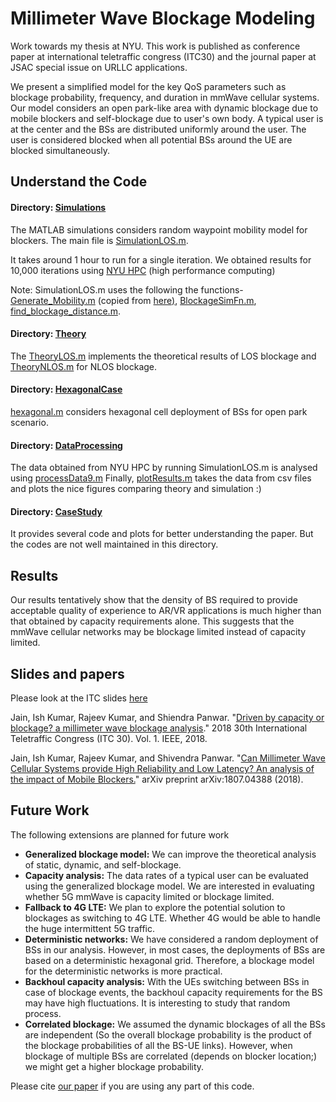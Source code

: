 # Millimeter Wave Blockage Modeling

Work towards my thesis at NYU. This work is published as conference paper at international teletraffic congress (ITC30) and the journal paper at JSAC special issue on URLLC applications.

We present a simplified model for the key QoS parameters such as blockage probability, frequency, and duration in mmWave cellular systems. Our model considers an open park-like area with dynamic blockage due to mobile blockers and self-blockage due to user's own body. A typical user is at the center and the BSs are distributed uniformly around the user. The user is considered blocked when all potential BSs around the UE are blocked simultaneously. 

## Understand the Code

#### Directory: [Simulations](Simulations)

The MATLAB simulations considers random waypoint mobility model for blockers. The main file is [SimulationLOS.m](Simulations/SimulationLOS.m).

It takes around 1 hour to run for a single iteration. We obtained results for 10,000 iterations using [NYU HPC](HPC_Matlab.md) (high performance computing)

Note: SimulationLOS.m uses the following the functions- [Generate_Mobility.m](Simulations/Generate_Mobility.m) (copied from [here)](https://www.mathworks.com/matlabcentral/fileexchange/30939-random-waypoint-mobility-model), [BlockageSimFn.m](Simulations/BlockageSimFn.m), [find_blockage_distance.m](Simulations/find_blockage_distance.m).



#### Directory: [Theory](Theory)

The [TheoryLOS.m](Theory/TheoryLOS.m) implements the theoretical results of LOS blockage and [TheoryNLOS.m](Theory/TheoryNLOS.m) for NLOS blockage.

#### Directory: [HexagonalCase](HexagonalCase)
[hexagonal.m](HexagonalCase/hexagonal.m) considers hexagonal cell deployment of BSs for open park scenario. 

#### Directory: [DataProcessing](DataProcessing)
The data obtained from NYU HPC by running SimulationLOS.m is analysed using [processData9.m](DataProcessing/processData9.m) 
Finally, [plotResults.m](DataProcessing/plotResults.m) takes the data from csv files and plots the nice figures comparing theory and simulation :)

#### Directory: [CaseStudy](CaseStudy)
It provides several code and plots for better understanding the paper. But the codes are not well maintained in this directory.

## Results
Our results tentatively show that the density of BS required to provide acceptable quality of experience to AR/VR applications is much higher than that obtained by capacity requirements alone. This suggests that the mmWave cellular networks may be blockage limited instead of capacity limited. 

## Slides and papers
Please look at the ITC slides [here](ITC_slides.pdf)

Jain, Ish Kumar, Rajeev Kumar, and Shiendra Panwar. "[Driven by capacity or blockage? a millimeter wave blockage analysis](https://ieeexplore.ieee.org/abstract/document/8493070)." 2018 30th International Teletraffic Congress (ITC 30). Vol. 1. IEEE, 2018.

Jain, Ish Kumar, Rajeev Kumar, and Shivendra Panwar. "[Can Millimeter Wave Cellular Systems provide High Reliability and Low Latency? An analysis of the impact of Mobile Blockers.](https://arxiv.org/pdf/1807.04388.pdf)" arXiv preprint arXiv:1807.04388 (2018).


## Future Work

The following extensions are planned for future work

* **Generalized blockage model:** We can improve the theoretical analysis of static, dynamic, and self-blockage. 
* **Capacity analysis:** The data rates of a typical user can be evaluated using the generalized blockage model. We are interested in evaluating whether 5G mmWave is capacity limited or blockage limited.
* **Fallback to 4G LTE:** We plan to explore the potential solution to blockages as switching to 4G LTE. Whether 4G would be able to handle the huge intermittent 5G traffic.
* **Deterministic networks:** We have considered a random deployment of BSs in our analysis. However, in most cases, the deployments of BSs are based on a deterministic hexagonal grid. Therefore, a blockage model for the deterministic networks is more practical.
* **Backhoul capacity analysis:** With the UEs switching between BSs in case of blockage events, the backhoul capacity requirements for the BS may have high fluctuations. It is interesting to study that random process.
* **Correlated blockage:** We assumed the dynamic blockages of all the BSs are independent (So the overall blockage probability is the product of the blockage probabilities of all the BS-UE links). However, when blockage of multiple BSs are correlated (depends on blocker location;) we might get a higher blockage probability.

Please cite [our paper](https://arxiv.org/pdf/1807.04388.pdf) if you are using any part of this code.
